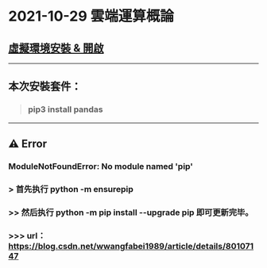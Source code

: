 # 2021-10-29 雲端運算概論
## [虛擬環境安裝 & 開啟](https://github.com/ChengHan16/Cs4high_4080E036/tree/master/%E9%9B%B2%E7%AB%AF%E9%81%8B%E7%AE%97%E6%A6%82%E8%AB%96%E3%80%8A110-1%E3%80%8B/%E3%80%8A1%E3%80%8B2021-10-22#pip3-install-virtualenv)
---------
## 本次安裝套件：
> ### pip3 install pandas
---------
## ⚠ Error
### ModuleNotFoundError: No module named 'pip'
### > 首先执行  python -m ensurepip
### >> 然后执行 python -m pip install --upgrade pip  即可更新完毕。
### >>> url：https://blog.csdn.net/wwangfabei1989/article/details/80107147











